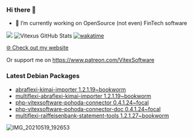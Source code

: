 ### Hi there 👋

- 🔭 I’m currently working on OpenSource  (not even) FinTech software

![](https://komarev.com/ghpvc/?username=Vitexus)
![Vitexus GitHub Stats](https://github-readme-stats.vercel.app/api?username=Vitexus&show_icons=true)
[![wakatime](https://wakatime.com/badge/user/5abba9ca-813e-43ac-9b5f-b1cfdf3dc1c7.svg)](https://wakatime.com/@5abba9ca-813e-43ac-9b5f-b1cfdf3dc1c7)

<p><a href="https://vitexsoftware.cz">🌐 Check out my website</a></p>

Or support me on https://www.patreon.com/VitexSoftware

### Latest Debian Packages
<!-- DEBIAN-PACKAGES-LIST:START -->
- [abraflexi-kimai-importer 1.2.1.19~bookworm](https://repo.vitexsoftware.com/package.php?package=abraflexi-kimai-importer)
- [multiflexi-abraflexi-kimai-importer 1.2.1.19~bookworm](https://repo.vitexsoftware.com/package.php?package=multiflexi-abraflexi-kimai-importer)
- [php-vitexsoftware-pohoda-connector 0.4.1.24~focal](https://repo.vitexsoftware.com/package.php?package=php-vitexsoftware-pohoda-connector)
- [php-vitexsoftware-pohoda-connector-doc 0.4.1.24~focal](https://repo.vitexsoftware.com/package.php?package=php-vitexsoftware-pohoda-connector-doc)
- [multiflexi-raiffeisenbank-statement-tools 1.2.1.27~bookworm](https://repo.vitexsoftware.com/package.php?package=multiflexi-raiffeisenbank-statement-tools)
<!-- DEBIAN-PACKAGES-LIST:END -->

![IMG_20210519_192653](https://user-images.githubusercontent.com/2621130/120022731-1bd48900-bfed-11eb-90f9-4f88f560b8b7.jpg)

<!--
**Vitexus/Vitexus** is a ✨ _special_ ✨ repository because its `README.md` (this file) appears on your GitHub profile.

Here are some ideas to get you started:

- 🌱 I’m currently learning ...
- 👯 I’m looking to collaborate on ...
- 🤔 I’m looking for help with ...
- 💬 Ask me about ...
- 📫 How to reach me: ...
- 😄 Pronouns: ...
- ⚡ Fun fact: ...
-->


